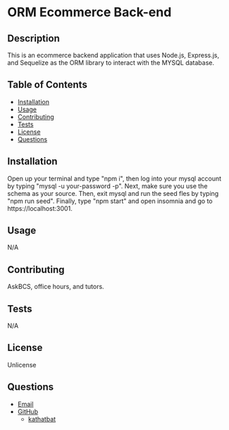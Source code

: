 # ORM Ecommerce Back-end

## Description 
This is an ecommerce backend application that uses Node.js, Express.js, and Sequelize as the ORM library to interact with the MYSQL database.

## Table of Contents
- [Installation](#installation) 
- [Usage](#usage)
- [Contributing](#contributing)
- [Tests](#tests)
- [License](#license)
- [Questions](#questions)

## Installation 
Open up your terminal and type "npm i", then log into your mysql account by typing "mysql -u your-password -p". Next, make sure you use the schema as your source. Then, exit mysql and run the seed fles by typing "npm run seed". Finally, type "npm start" and open insomnia and go to https://localhost:3001.

## Usage 
N/A

## Contributing 
AskBCS, office hours, and tutors.

## Tests 
N/A

## License 
Unlicense

## Questions 
- [Email](#questions)
- [GitHub](#questions)
  * [kathatbat](https://github.com/kathatbat)
